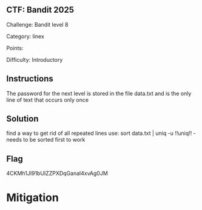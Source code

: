## CTF: Bandit 2025
Challenge: Bandit level 8

Category:  linex

Points:

Difficulty: Introductory

## Instructions
The password for the next level is stored in the file data.txt and is the only line of text that occurs only once


## Solution
find a way to get rid of all repeated lines
use: sort data.txt | uniq -u
!!uniq!! - needs to be sorted first to work 


## Flag
4CKMh1JI91bUIZZPXDqGanal4xvAg0JM

# Mitigation

